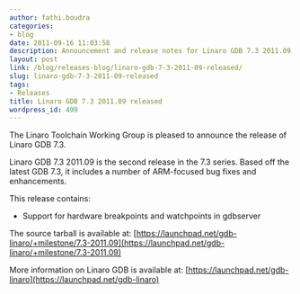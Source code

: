 ```yaml
---
author: fathi.boudra
categories:
- blog
date: 2011-09-16 11:03:58
description: Announcement and release notes for Linaro GDB 7.3 2011.09
layout: post
link: /blog/releases-blog/linaro-gdb-7-3-2011-09-released/
slug: linaro-gdb-7-3-2011-09-released
tags:
- Releases
title: Linaro GDB 7.3 2011.09 released
wordpress_id: 499
---
```


The Linaro Toolchain Working Group is pleased to announce the release of Linaro GDB 7.3.

Linaro GDB 7.3 2011.09 is the second release in the 7.3 series.  Based off the latest GDB 7.3, it includes a number of ARM-focused bug fixes and enhancements.

This release contains:
* Support for hardware breakpoints and watchpoints in gdbserver

The source tarball is available at:
[https://launchpad.net/gdb-linaro/+milestone/7.3-2011.09](https://launchpad.net/gdb-linaro/+milestone/7.3-2011.09)

More information on Linaro GDB is available at:
[https://launchpad.net/gdb-linaro](https://launchpad.net/gdb-linaro)